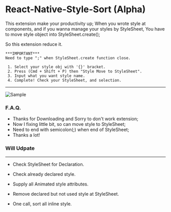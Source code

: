 # React-Native-Style-Sort (Alpha)

This extension make your productivity up;
  When you wrote style at components, and if you wanna manage your styles by StyleSheet, 
  You have to move style object into StyleSheet.create();

  So this extension reduce it.

  ```
  ***IMPORTANT***
  Need to type ";" when StyleSheet.create function close.
  ```

     1. Select your style obj with '{}' bracket.
     2. Press (Cmd + Shift + P) then "Style Move to StyleSheet".
     3. Input what you want style name.
     4. Complete! Check your StyleSheet, and selection.

---
![Sample](./resources/example.gif)
### F.A.Q.
- Thanks for Downloading and Sorry to don't work extension;
- Now I fixing little bit, so can move style to StyleSheet;
- Need to end with semicolon(;) when end of StyleSheet;
- Thanks a lot!


### Will Udpate
---
- Check StyleSheet for Declaration.
- Check already declared style.
- Supply all Animated style attributes.
- Remove declared but not used style at StyleSheet.

- One call, sort all inline style.